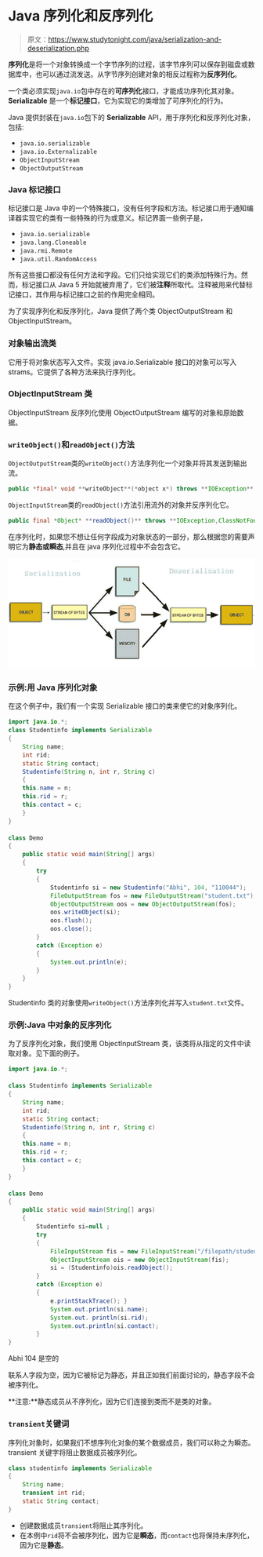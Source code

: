 # Java 序列化和反序列化

> 原文：<https://www.studytonight.com/java/serialization-and-deserialization.php>

**序列化**是将一个对象转换成一个字节序列的过程，该字节序列可以保存到磁盘或数据库中，也可以通过流发送。从字节序列创建对象的相反过程称为**反序列化**。

一个类必须实现`java.io`包中存在的**可序列化**接口，才能成功序列化其对象。 **Serializable** 是一个**标记接口**，它为实现它的类增加了可序列化的行为。

Java 提供封装在`java.io`包下的 **Serializable** API，用于序列化和反序列化对象，包括:

*   `java.io.serializable`
*   `java.io.Externalizable`
*   `ObjectInputStream`
*   `ObjectOutputStream`

### Java 标记接口

标记接口是 Java 中的一个特殊接口，没有任何字段和方法。标记接口用于通知编译器实现它的类有一些特殊的行为或意义。标记界面一些例子是，

*   `java.io.serializable`
*   `java.lang.Cloneable`
*   `java.rmi.Remote`
*   `java.util.RandomAccess`

所有这些接口都没有任何方法和字段。它们只给实现它们的类添加特殊行为。然而，标记接口从 Java 5 开始就被弃用了，它们被**注释**所取代。注释被用来代替标记接口，其作用与标记接口之前的作用完全相同。

为了实现序列化和反序列化，Java 提供了两个类 ObjectOutputStream 和 ObjectInputStream。

### 对象输出流类

它用于将对象状态写入文件。实现 java.io.Serializable 接口的对象可以写入 strams。它提供了各种方法来执行序列化。

### ObjectInputStream 类

ObjectInputStream 反序列化使用 ObjectOutputStream 编写的对象和原始数据。

### `writeObject()`和`readObject()`方法

`ObjectOutputStream`类的`writeObject()`方法序列化一个对象并将其发送到输出流。

```java
public *final* void **writeObject**(*object x*) throws **IOException**
```

`ObjectInputStream`类的`readObject()`方法引用流外的对象并反序列化它。

```java
public final *Object* **readObject()** throws **IOException,ClassNotFoundException**
```

在序列化时，如果您不想让任何字段成为对象状态的一部分，那么根据您的需要声明它为**静态或瞬态**,并且在 java 序列化过程中不会包含它。

![serialization and deserialization of objects](img/2597d80b74d0ab3c774f28b98769a348.png)

### 示例:用 Java 序列化对象

在这个例子中，我们有一个实现 Serializable 接口的类来使它的对象序列化。

```java
import java.io.*;
class Studentinfo implements Serializable
{
    String name;
    int rid;
    static String contact;
    Studentinfo(String n, int r, String c)
    {
    this.name = n;
    this.rid = r;
    this.contact = c;
    }
}

class Demo
{
    public static void main(String[] args)
    {
        try
        {
            Studentinfo si = new Studentinfo("Abhi", 104, "110044");
            FileOutputStream fos = new FileOutputStream("student.txt");
            ObjectOutputStream oos = new ObjectOutputStream(fos);
            oos.writeObject(si);
            oos.flush();
            oos.close();
        }
        catch (Exception e)
        {
            System.out.println(e);
        }
    }
} 
```

Studentinfo 类的对象使用`writeObject()`方法序列化并写入`student.txt`文件。

### 示例:Java 中对象的反序列化

为了反序列化对象，我们使用 ObjectInputStream 类，该类将从指定的文件中读取对象。见下面的例子。

```java
import java.io.*;

class Studentinfo implements Serializable
{
    String name;
    int rid;
    static String contact;
    Studentinfo(String n, int r, String c)
    {
    this.name = n;
    this.rid = r;
    this.contact = c;
    }
}

class Demo
{
    public static void main(String[] args)
    {
        Studentinfo si=null ;
        try
        {
            FileInputStream fis = new FileInputStream("/filepath/student.txt");
            ObjectInputStream ois = new ObjectInputStream(fis);
            si = (Studentinfo)ois.readObject();
        }
        catch (Exception e)
        {
            e.printStackTrace(); }
            System.out.println(si.name);
            System.out. println(si.rid);
            System.out.println(si.contact);
        }
} 
```

Abhi 104 是空的

联系人字段为空，因为它被标记为静态，并且正如我们前面讨论的，静态字段不会被序列化。

**注意:**静态成员从不序列化，因为它们连接到类而不是类的对象。

### `transient`关键词

序列化对象时，如果我们不想序列化对象的某个数据成员，我们可以称之为瞬态。transient 关键字将阻止数据成员被序列化。

```java
class studentinfo implements Serializable 
{
    String name;
    transient int rid;
    static String contact;
}
```

*   创建数据成员`transient`将阻止其序列化。
*   在本例中`rid`将不会被序列化，因为它是**瞬态**，而`contact`也将保持未序列化，因为它是**静态**。